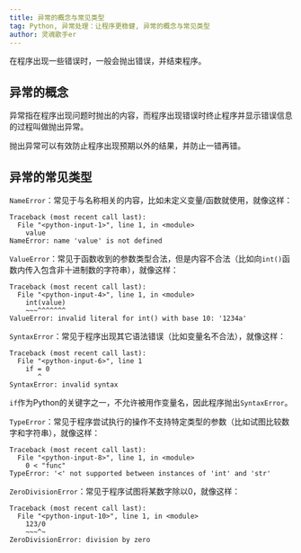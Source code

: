```yaml
---
title: 异常的概念与常见类型
tag: Python, 异常处理：让程序更稳健, 异常的概念与常见类型
author: 灵魂歌手er
---
```

在程序出现一些错误时，一般会抛出错误，并结束程序。

## 异常的概念

异常指在程序出现问题时抛出的内容，而程序出现错误时终止程序并显示错误信息的过程叫做抛出异常。

抛出异常可以有效防止程序出现预期以外的结果，并防止一错再错。

##  异常的常见类型

`NameError`：常见于与名称相关的内容，比如未定义变量/函数就使用，就像这样：

```
Traceback (most recent call last):
  File "<python-input-1>", line 1, in <module>
    value
NameError: name 'value' is not defined
```

`ValueError`：常见于函数收到的参数类型合法，但是内容不合法（比如向`int()`函数内传入包含非十进制数的字符串），就像这样：

```
Traceback (most recent call last):
  File "<python-input-4>", line 1, in <module>
    int(value)
    ~~~^^^^^^^
ValueError: invalid literal for int() with base 10: '1234a'
```

`SyntaxError`：常见于程序出现其它语法错误（比如变量名不合法），就像这样：

```
Traceback (most recent call last):
  File "<python-input-6>", line 1
    if = 0
       ^
SyntaxError: invalid syntax
```

`if`作为Python的关键字之一，不允许被用作变量名，因此程序抛出`SyntaxError`。

`TypeError`：常见于程序尝试执行的操作不支持特定类型的参数（比如试图比较数字和字符串），就像这样：

```
Traceback (most recent call last):
  File "<python-input-8>", line 1, in <module>
    0 < "func"
TypeError: '<' not supported between instances of 'int' and 'str'
```

`ZeroDivisionError`：常见于程序试图将某数字除以0，就像这样：

```
Traceback (most recent call last):
  File "<python-input-10>", line 1, in <module>
    123/0
    ~~~^~
ZeroDivisionError: division by zero
```